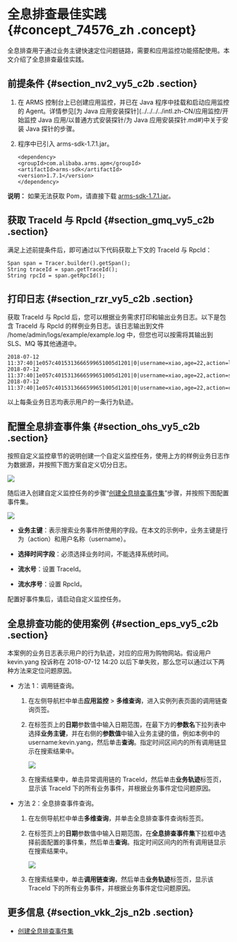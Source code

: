 # 全息排查最佳实践 {#concept_74576_zh .concept}

全息排查用于通过业务主键快速定位问题链路，需要和应用监控功能搭配使用。本文介绍了全息排查最佳实践。

## 前提条件 {#section_nv2_vy5_c2b .section}

1.  在 ARMS 控制台上已创建应用监控，并已在 Java 程序中挂载和启动应用监控的 Agent。详情参见[为 Java 应用安装探针](../../../../intl.zh-CN/应用监控/开始监控 Java 应用/以普通方式安装探针/为 Java 应用安装探针.md#)中关于安装 Java 探针的步骤。
2.  程序中已引入 arms-sdk-1.7.1.jar。

    ```
    <dependency>
    <groupId>com.alibaba.arms.apm</groupId>
    <artifactId>arms-sdk</artifactId>
    <version>1.7.1</version>
    </dependency>
    ```


**说明：** 如果无法获取 Pom，请直接下载 [arms-sdk-1.7.1.jar](https://aliware-images.oss-cn-hangzhou.aliyuncs.com/arms/arms-sdk-1.7.1.jar)。

## 获取 TraceId 与 RpcId {#section_gmq_vy5_c2b .section}

满足上述前提条件后，即可通过以下代码获取上下文的 TraceId 与 RpcId：

```
Span span = Tracer.builder().getSpan();
String traceId = span.getTraceId();
String rpcId = span.getRpcId();
```

## 打印日志 {#section_rzr_vy5_c2b .section}

获取 TraceId 与 RpcId 后，您可以根据业务需求打印和输出业务日志。以下是包含 TraceId 与 RpcId 的样例业务日志。该日志输出到文件 /home/admin/logs/example/example.log 中，但您也可以按需将其输出到 SLS、MQ 等其他通道中。

```
2018-07-12 11:37:40|1e057c4015313666599651005d1201|0|username=xiao,age=22,action=login
2018-07-12 11:37:40|1e057c4015313666599651005d1201|0|username=xiao,age=22,action=search
2018-07-12 11:37:40|1e057c4015313666599651005d1201|0|username=xiao,age=22,action=cart
```

以上每条业务日志均表示用户的一条行为轨迹。

## 配置全息排查事件集 {#section_ohs_vy5_c2b .section}

按照自定义监控章节的说明创建一个自定义监控任务，使用上方的样例业务日志作为数据源，并按照下图方案自定义切分日志。

![](http://static-aliyun-doc.oss-cn-hangzhou.aliyuncs.com/assets/img/152327/155747580644156_zh-CN.png)

随后进入创建自定义监控任务的步骤“[创建全息排查事件集](intl.zh-CN/自定义监控/创建监控任务/创建全息排查事件集.md#)”步骤，并按照下图配置事件集。

![](http://static-aliyun-doc.oss-cn-hangzhou.aliyuncs.com/assets/img/152327/155747580644157_zh-CN.png)

-   **业务主键**：表示搜索业务事件所使用的字段。在本文的示例中，业务主键是行为（action）和用户名称（username）。

-   **选择时间字段**：必须选择业务时间，不能选择系统时间。

-   **流水号**：设置 TraceId。

-   **流水序号**：设置 RpcId。


配置好事件集后，请启动自定义监控任务。

## 全息排查功能的使用案例 {#section_eps_vy5_c2b .section}

本案例的业务日志表示用户的行为轨迹，对应的应用为购物网站。假设用户 kevin.yang 投诉称在 2018-07-12 14:20 以后下单失败，那么您可以通过以下两种方法来定位问题原因。

-   方法 1：调用链查询。
    1.  在左侧导航栏中单击**应用监控** \> **多维查询**，进入实例列表页面的调用链查询页签。
    2.  在标签页上的**日期**参数值中输入日期范围，在最下方的**参数名**下拉列表中选择**业务主键**，并在右侧的**参数值**中输入业务主键的值，例如本例中的 username:kevin.yang，然后单击**查询**。指定时间区间内的所有调用链显示在搜索结果中。

        ![](http://static-aliyun-doc.oss-cn-hangzhou.aliyuncs.com/assets/img/152327/155747580644159_zh-CN.png)

    3.  在搜索结果中，单击异常调用链的 TraceId，然后单击**业务轨迹**标签页，显示该 TraceId 下的所有业务事件，并根据业务事件定位问题原因。
-   方法 2：全息排查事件查询。
    1.  在左侧导航栏中单击**多维查询**，并单击全息排查事件查询标签页。
    2.  在标签页上的**日期**参数值中输入日期范围，在**全息排查事件集**下拉框中选择前面配置的事件集，然后单击**查询**。指定时间区间内的所有调用链显示在搜索结果中。

        ![](http://static-aliyun-doc.oss-cn-hangzhou.aliyuncs.com/assets/img/152327/155747580644160_zh-CN.png)

    3.  在搜索结果中，单击**调用链查询**，然后单击**业务轨迹**标签页，显示该 TraceId 下的所有业务事件，并根据业务事件定位问题原因。

## 更多信息 {#section_vkk_2js_n2b .section}

-   [创建全息排查事件集](intl.zh-CN/自定义监控/创建监控任务/创建全息排查事件集.md#)

